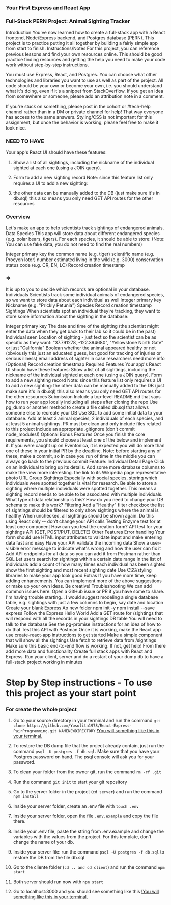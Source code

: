 ### Your First Express and React App
### Full-Stack PERN Project: Animal Sighting Tracker
Introduction
You've now learned how to create a full-stack app with a React frontend, Node/Express backend, and Postgres database (PERN). This project is to practice putting it all together by building a fairly simple app from start to finish.
Instructions/Notes
For this project, you can reference previous lessons and find your own resources online. This should be good practice finding resources and getting the help you need to make your code work without step-by-step instructions.

You must use Express, React, and Postgres. You can choose what other technologies and libraries you want to use as well as part of the project.
All code should be your own or become your own, i.e. you should understand what it's doing, even if it's a snippet from StackOverflow. If you get an idea from somewhere or someone, please add an attribution note in a comment.

If you're stuck on something, please post in the cohort or #tech-help channel rather than in a DM or private channel for help! That way everyone has access to the same answers.
Styling/CSS is not important for this assignment, but once the behavior is working, please feel free to make it look nice.

### NEED TO HAVE
Your app's React UI should have these features:

1. Show a list of all sightings, including the nickname of the individual sighted at each one (using a JOIN query).
2. Form to add a new sighting record
Note: since this feature list only requires a UI to add a new sighting:

3. the other data can be manually added to the DB (just make sure it's in db.sql)
this also means you only need GET API routes for the other resources
### Overview
Let's make an app to help scientists track sightings of endangered animals.
Data
Species
This app will store data about different endangered species (e.g. polar bears, tigers). For each species, it should be able to store: (Note: You can use fake data, you do not need to find the real numbers)

Integer primary key
the common name (e.g. tiger)
scientific name (e.g. Procyon lotor)
number estimated living in the wild (e.g. 3000)
conservation status code (e.g. CR, EN, LC)
Record creation timestamp

### =>
It is up to you to decide which records are optional in your database.
Individuals
Scientists track some individual animals of endangered species, so we want to store data about each individual as well
Integer primary key
Nickname (e.g. "Prickly Petunia")
Species
Record creation timestamp
Sightings
When scientists spot an individual they’re tracking, they want to store some information about the sighting in the database:

Integer primary key
The date and time of the sighting (the scientist might enter the data when they get back to their lab so it could be in the past)
Individual seen
Location of sighting - just text so the scientist can be as specific as they want: "37.791278, -122.394680", "Yellowstone North Gate" or just "California"
Boolean whether the animal appeared healthy or not (obviously this just an educated guess, but good for tracking of injuries or serious illness)
email address of sighter in case researchers need more info
(Optional) Record creation timestmap
Required Features
Your app's React UI should have these features:
Show a list of all sightings, including the nickname of the individual sighted at each one (using a JOIN query).
Form to add a new sighting record
Note: since this feature list only requires a UI to add a new sighting:
the other data can be manually added to the DB (just make sure it's in db.sql)
this also means you only need GET API routes for the other resources
Submission
Include a top-level README.md that says how to run your app locally including all steps after cloning the repo
Use pg_dump or another method to create a file called db.sql that allows someone else to recreate your DB
Use SQL to add some initial data to your database. Add at least 3 animal species, 2 individuals of each species, and at least 5 animal sightings.
PR must be clean and only include files related to this project
Include an appropriate .gitignore (don't commit node_modules!)
Optional Bonus Features
Once you finish the core requirements, you should choose at least one of the below and implement it. If you were caught up on Eventonica, it is expected you will do more than one of these in your initial PR by the deadline.
Note: before starting any of these, make a commit, so in case you run of time in the middle you can always go back to the previous commit
Feature: Individual Detail Page
Click on an individual to bring up its details. Add some more database columns to make the view more interesting.
the link to its Wikipedia page
representative photo URL
Group Sightings
Especially with social species, storing which individuals were spotted together is vital for research.
Be able to store a sighting where multiple individuals were spotted together. This means a sighting record needs to be able to be associated with multiple individuals. What type of data relationship is this? How do you need to change your DB schema to make this work?
Filtering
Add a "Healthy" filter checkbox
the list of sightings should be filtered to only show sightings where the animal is healthy
When unchecked, all sightings should be shown again.
Do this using React only -- don’t change your API calls
Testing
Enzyme test for at least one component
How can you test the creation form?
API test for your sightings API (GET, POST/PUT, DELETE)
Other Features
Error handling
Your form should use HTML input attributes to validate input and make entering data fast and easy
Have your API validate the incoming data
Show a user-visible error message to indicate what's wrong and how the user can fix it
Add API endpoints for all data so you can add it from Postman rather than SQL
Let users search for sightings within a certain date range
In the list of individuals
add a count of how many times each individual has been sighted
show the first sighting and most recent sighting date
Use CSS/styling libraries to make your app look good
Extras
If you have more time, keep adding enhancements. You can implement more of the above suggestions or make up your own ideas. Be creative!
Troubleshooting
We can add common issues here. Open a GitHub issue or PR if you have some to share.
I'm having trouble starting...
I would suggest modeling a single database table, e.g. sightings with just a few columns to begin, say date and location
Create your blank Express Ap
new folder
npm init -y
npm install --save express
Follow the Express Hello World
Add a GET route for /sightings that will respond with all the records in your sightings DB table
You will need to talk to the database
See the pg-promise instructions for an idea of how to do that
Test this API with Postman
Once it is working, make the React app
use create-react-app instructions to get started
Make a simple component that will show all the sightings
Use fetch to retrieve data from /sightings
Make sure this basic end-to-end flow is working. If not, get help!
From there add more data and functionality
Create full stack apps with React and Express. Run your client, server and do a restart of your dump db to have a full-stack project working in minutes

# Step by Step instructions - To use this project as your start point
### For create the whole project
1. Go to your source directory in your terminal and run the command `git clone https://github.com/Yosolita1978/React-Express-PairProgramming.git NAMENEWDIRECTORY`
[!You will something like this in your terminal.](https://github.com/Yosolita1978/screenshoots/blob/main/template/Screen%20Shot%202022-03-20%20at%207.50.46%20PM.png?raw=true)

2. To restore the DB dump file that the project already contain, just run the command `psql -U postgres -f db.sql`. Make sure that you have your Postgres password on hand. The psql console will ask you for your password.
3. To clean your folder from the owner git, run the command `rm -rf .git`
4. Run the command `git init` to start your git repository
5. Go to the server folder in the project (`cd server`) and run the command `npm install`
6. Inside your server folder, create an .env file with `touch .env`
7. Inside your server folder, open the file `.env.example` and copy the file there.
8. Inside your .env file, paste the string from .env.example and change the variables with the values from the project. For this template, don't change the name of your db.
9. Inside your server file: run the command `psql -U postgres -f db.sql` to restore the DB from the file db.sql
10. Go to the cliente folder (`cd .. and cd client`) and run the command `npm start`
11. Both server should run now with `npm start`
12. Go to localhost:3000 and you should see something like this
[!You will something like this in your terminal.](https://github.com/Yosolita1978/screenshoots/blob/main/template/Screen%20Shot%202022-03-20%20at%208.58.13%20PM.png?raw=true)
